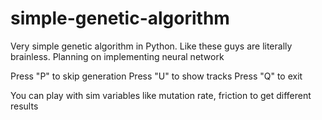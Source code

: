 # simple-genetic-algorithm
Very simple genetic algorithm in Python. Like these guys are literally brainless. Planning on implementing neural network

Press "P" to skip generation
Press "U" to show tracks
Press "Q" to exit

You can play with sim variables like mutation rate, friction to get different results
